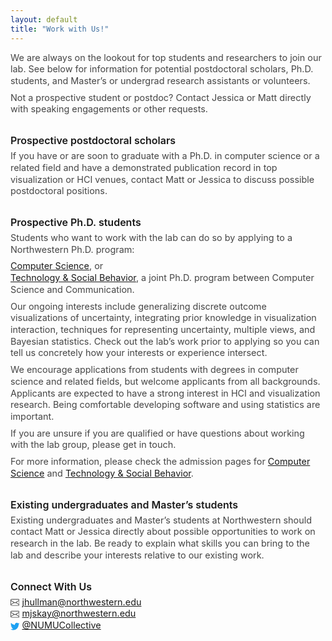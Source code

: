 ```yaml
---
layout: default
title: "Work with Us!"
---
```


We are always on the lookout for top students and researchers to join our lab. See below for information for potential postdoctoral scholars, Ph.D. students, and Master’s or undergrad research assistants or volunteers.

Not a prospective student or postdoc? Contact Jessica or Matt directly with speaking engagements or other requests.

### Prospective postdoctoral scholars

If you have or are soon to graduate with a Ph.D. in computer science or a related field and have a demonstrated publication record in top visualization or HCI venues, contact Matt or Jessica to discuss possible postdoctoral positions.

### Prospective Ph.D. students

Students who want to work with the lab can do so by applying to a Northwestern Ph.D. program:

[Computer Science](https://www.mccormick.northwestern.edu/computer-science/academics/graduate/phd/), or <br/>
[Technology & Social Behavior](https://tsb.northwestern.edu/admissions/), a joint Ph.D. program between Computer Science and Communication.

Our ongoing interests include generalizing discrete outcome visualizations of uncertainty, integrating prior knowledge in visualization interaction,  techniques for representing uncertainty, multiple views, and Bayesian statistics. Check out the lab’s work prior to applying so you can tell us concretely how your interests or experience intersect.

We encourage applications from students with degrees in computer science and related fields, but welcome applicants from all backgrounds. Applicants are expected to have a strong interest in HCI and visualization research. Being comfortable developing software and using statistics are important.

If you are unsure if you are qualified or have questions about working with the lab group, please get in touch.

For more information, please check the admission pages for [Computer Science](https://www.mccormick.northwestern.edu/computer-science/academics/graduate/admissions/) and [Technology & Social Behavior](https://tsb.northwestern.edu/admissions/).

### Existing undergraduates and Master’s students

Existing undergraduates and Master’s students at Northwestern should contact Matt or Jessica directly about possible opportunities to work on research in the lab. Be ready to explain what skills you can bring to the lab and describe your interests relative to our existing work.

### Connect With Us

<p class="contacts">
  <svg xmlns="http://www.w3.org/2000/svg" width="16" height="16" fill="currentColor" class="bi bi-envelope" viewBox="0 0 16 16"><path d="M0 4a2 2 0 0 1 2-2h12a2 2 0 0 1 2 2v8a2 2 0 0 1-2 2H2a2 2 0 0 1-2-2V4Zm2-1a1 1 0 0 0-1 1v.217l7 4.2 7-4.2V4a1 1 0 0 0-1-1H2Zm13 2.383-4.708 2.825L15 11.105V5.383Zm-.034 6.876-5.64-3.471L8 9.583l-1.326-.795-5.64 3.47A1 1 0 0 0 2 13h12a1 1 0 0 0 .966-.741ZM1 11.105l4.708-2.897L1 5.383v5.722Z"/></svg> <a href="mailto:jhullman@northwestern.edu">jhullman@northwestern.edu</a> <br/>
  <svg xmlns="http://www.w3.org/2000/svg" width="16" height="16" fill="currentColor" class="bi bi-envelope" viewBox="0 0 16 16"><path d="M0 4a2 2 0 0 1 2-2h12a2 2 0 0 1 2 2v8a2 2 0 0 1-2 2H2a2 2 0 0 1-2-2V4Zm2-1a1 1 0 0 0-1 1v.217l7 4.2 7-4.2V4a1 1 0 0 0-1-1H2Zm13 2.383-4.708 2.825L15 11.105V5.383Zm-.034 6.876-5.64-3.471L8 9.583l-1.326-.795-5.64 3.47A1 1 0 0 0 2 13h12a1 1 0 0 0 .966-.741ZM1 11.105l4.708-2.897L1 5.383v5.722Z"/></svg> <a href="mailto:mjskay@northwestern.edu">mjskay@northwestern.edu</a> <br/>
  <svg xmlns="http://www.w3.org/2000/svg" width="16" height="16" fill="currentColor" class="bi bi-twitter" viewBox="0 0 16 16"><path d="M5.026 15c6.038 0 9.341-5.003 9.341-9.334 0-.14 0-.282-.006-.422A6.685 6.685 0 0 0 16 3.542a6.658 6.658 0 0 1-1.889.518 3.301 3.301 0 0 0 1.447-1.817 6.533 6.533 0 0 1-2.087.793A3.286 3.286 0 0 0 7.875 6.03a9.325 9.325 0 0 1-6.767-3.429 3.289 3.289 0 0 0 1.018 4.382A3.323 3.323 0 0 1 .64 6.575v.045a3.288 3.288 0 0 0 2.632 3.218 3.203 3.203 0 0 1-.865.115 3.23 3.23 0 0 1-.614-.057 3.283 3.283 0 0 0 3.067 2.277A6.588 6.588 0 0 1 .78 13.58a6.32 6.32 0 0 1-.78-.045A9.344 9.344 0 0 0 5.026 15z"/></svg> <a href="https://twitter.com/numucollective" target="_blank">@NUMUCollective</a>
</p>

<style>
  h3 {
    max-width: 500px;
    margin: 2rem auto 0.5rem 0;
    padding: 0;
    font-weight: 600;
    line-height: 100%;
    font-size: 1rem;
  }

  p {
    max-width: 500px;
    font-size: 0.9rem;
    font-weight: 400;
    margin: 0 auto 0.5rem 0;
    line-height: 130%;
    color: #454545;
  }
  p.contacts svg {
    width: 0.9rem;
    height: 0.9rem;
    vertical-align: text-bottom;
  }
  p.contacts svg {
    color: #454545;
  }
  p.contacts svg.bi-twitter {
    color: #1DA1F2;
  }
</style>
